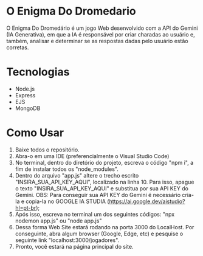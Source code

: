 # O Enigma Do Dromedario
O Enigma Do Dromedário é um jogo Web desenvolvido com a API do Gemini (IA Generativa), em que a IA é responsável por criar charadas ao usuário e, também, analisar e determinar se as respostas dadas pelo usuário estão corretas.

# Tecnologias
- Node.js
- Express
- EJS
- MongoDB

# Como Usar
1. Baixe todos o repositório.
2. Abra-o em uma IDE (preferencialmente o Visual Studio Code)
3. No terminal, dentro do diretório do projeto, escreva o código "npm i", a fim de instalar todos os "node_modules".
4. Dentro do arquivo "app.js" altere o trecho escrito "INSIRA_SUA_API_KEY_AQUI", localizado na linha 10. Para isso, apague o texto "INSIRA_SUA_API_KEY_AQUI" e substitua por sua API KEY do Gemini.
   OBS: Para conseguir sua API KEY do Gemini é necessário cria-la e copia-la no GOOGLE IA STUDIA (https://ai.google.dev/aistudio?hl=pt-br);
5. Após isso, escreva no terminal um dos seguintes códigos: "npx nodemon app.js" ou "node app.js"
6. Dessa forma Web Site estará rodando na porta 3000 do LocalHost. Por conseguinte, abra algum browser (Google, Edge, etc) e pesquise o seguinte link "localhost:3000/jogadores".
7. Pronto, você estará na página principal do site.

